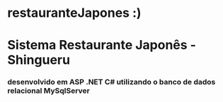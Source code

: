 # restauranteJapones :)

  <h1> Sistema Restaurante Japonês - Shingueru </h1>

  <h3>desenvolvido em ASP .NET C# utilizando o banco de dados relacional MySqlServer </h3>
